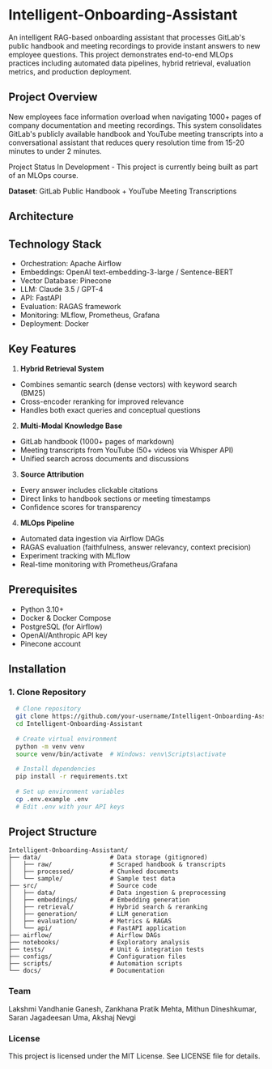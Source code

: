 # Intelligent-Onboarding-Assistant

An intelligent RAG-based onboarding assistant that processes GitLab's public handbook and meeting recordings to provide instant answers to new employee questions. This project demonstrates end-to-end MLOps practices including automated data pipelines, hybrid retrieval, evaluation metrics, and production deployment.

## Project Overview

New employees face information overload when navigating 1000+ pages of company documentation and meeting recordings. This system consolidates GitLab's publicly available handbook and YouTube meeting transcripts into a conversational assistant that reduces query resolution time from 15-20 minutes to under 2 minutes.

Project Status
In Development - This project is currently being built as part of an MLOps course.

**Dataset**: GitLab Public Handbook + YouTube Meeting Transcriptions

## Architecture



## Technology Stack

- Orchestration: Apache Airflow
- Embeddings: OpenAI text-embedding-3-large / Sentence-BERT
- Vector Database: Pinecone
- LLM: Claude 3.5 / GPT-4
- API: FastAPI
- Evaluation: RAGAS framework
- Monitoring: MLflow, Prometheus, Grafana
- Deployment: Docker

## Key Features
1. **Hybrid Retrieval System**
- Combines semantic search (dense vectors) with keyword search (BM25)
- Cross-encoder reranking for improved relevance
- Handles both exact queries and conceptual questions

2. **Multi-Modal Knowledge Base**
- GitLab handbook (1000+ pages of markdown)
- Meeting transcripts from YouTube (50+ videos via Whisper API)
- Unified search across documents and discussions

3. **Source Attribution**
- Every answer includes clickable citations
- Direct links to handbook sections or meeting timestamps
- Confidence scores for transparency

4. **MLOps Pipeline**
- Automated data ingestion via Airflow DAGs
- RAGAS evaluation (faithfulness, answer relevancy, context precision)
- Experiment tracking with MLflow
- Real-time monitoring with Prometheus/Grafana


##  Prerequisites

- Python 3.10+
- Docker & Docker Compose
- PostgreSQL (for Airflow)
- OpenAI/Anthropic API key 
- Pinecone account 

## Installation

### 1. Clone Repository
```bash
  # Clone repository
  git clone https://github.com/your-username/Intelligent-Onboarding-Assistant.git
  cd Intelligent-Onboarding-Assistant
  
  # Create virtual environment
  python -m venv venv
  source venv/bin/activate  # Windows: venv\Scripts\activate
  
  # Install dependencies
  pip install -r requirements.txt
  
  # Set up environment variables
  cp .env.example .env
  # Edit .env with your API keys

```

## Project Structure
```
Intelligent-Onboarding-Assistant/
├── data/                   # Data storage (gitignored)
│   ├── raw/                # Scraped handbook & transcripts
│   ├── processed/          # Chunked documents
│   └── sample/             # Sample test data
├── src/                    # Source code
│   ├── data/               # Data ingestion & preprocessing
│   ├── embeddings/         # Embedding generation
│   ├── retrieval/          # Hybrid search & reranking
│   ├── generation/         # LLM generation
│   ├── evaluation/         # Metrics & RAGAS
│   └── api/                # FastAPI application
├── airflow/                # Airflow DAGs
├── notebooks/              # Exploratory analysis
├── tests/                  # Unit & integration tests
├── configs/                # Configuration files
├── scripts/                # Automation scripts
└── docs/                   # Documentation
```
### Team

Lakshmi Vandhanie Ganesh, 
Zankhana Pratik Mehta, 
Mithun Dineshkumar,
Saran Jagadeesan Uma, 
Akshaj Nevgi

### License
This project is licensed under the MIT License. See LICENSE file for details.